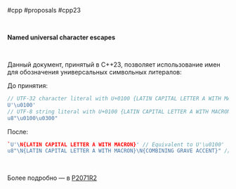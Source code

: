 #cpp #proposals #cpp23

<br/>

**Named universal character escapes**

<br/>

Данный документ, принятый в C++23, позволяет использование имен для обозначения универсальных символьных литералов:

До принятия:

```c++
// UTF-32 character literal with U+0100 {LATIN CAPITAL LETTER A WITH MACRON}
U'\u0100'
// UTF-8 string literal with U+0100 {LATIN CAPITAL LETTER A WITH MACRON} U+0300 {COMBINING GRAVE ACCENT}
u8"\u0100\u0300"
```

После:

```c++
`U'\N{LATIN CAPITAL LETTER A WITH MACRON}' // Equivalent to U'\u0100'
u8"\N{LATIN CAPITAL LETTER A WITH MACRON}\N{COMBINING GRAVE ACCENT}" // Equivalent to u8"\u0100\u0300"
```

</br>

Более подробно — в [P2071R2](https://www.open-std.org/jtc1/sc22/wg21/docs/papers/2022/p2071r2.html)